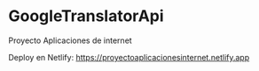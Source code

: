 # GoogleTranslatorApi
Proyecto Aplicaciones de internet

Deploy en Netlify: https://proyectoaplicacionesinternet.netlify.app
